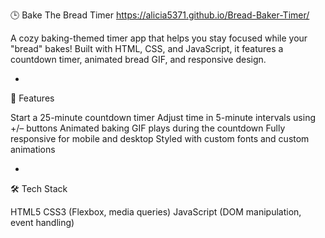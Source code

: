 🕒 Bake The Bread Timer
https://alicia5371.github.io/Bread-Baker-Timer/

A cozy baking-themed timer app that helps you stay focused while your "bread" bakes! Built with HTML, CSS, and JavaScript, it features a countdown timer, animated bread GIF, and responsive design.

-

🚀 Features

Start a 25-minute countdown timer
Adjust time in 5-minute intervals using +/– buttons
Animated baking GIF plays during the countdown
Fully responsive for mobile and desktop
Styled with custom fonts and custom animations

-

🛠️ Tech Stack

HTML5
CSS3 (Flexbox, media queries)
JavaScript (DOM manipulation, event handling)
